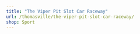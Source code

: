 ```yaml
---
title: "The Viper Pit Slot Car Raceway"
url: /thomasville/the-viper-pit-slot-car-raceway/
shop: Sport
---
```

